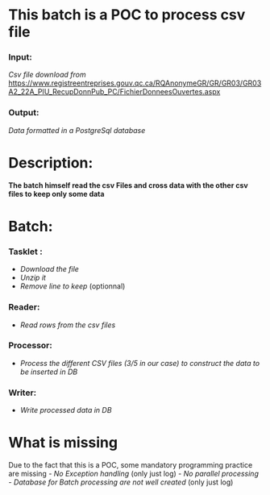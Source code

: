 # This batch is a POC to process csv file 

### Input:
_Csv file download from_ 
https://www.registreentreprises.gouv.qc.ca/RQAnonymeGR/GR/GR03/GR03A2_22A_PIU_RecupDonnPub_PC/FichierDonneesOuvertes.aspx 

### Output: 
_Data formatted in a PostgreSql database_

# Description: 
**The batch himself read the csv Files and cross data with the other csv files to keep only some data**

# Batch:
### Tasklet :
- _Download the file_
- _Unzip it_
- _Remove line to keep_ (optionnal)
### Reader:
- _Read rows from the csv files_
### Processor:
- _Process the different CSV files (3/5 in our case) to construct the data to be inserted in DB_ 
### Writer:
- _Write processed data in DB_

# What is missing
Due to the fact that this is a POC, some mandatory programming practice are missing
 _- No Exception handling_ (only just log)
 _- No parallel processing_ 
 _- Database for Batch processing are not well created_ (only just log)


